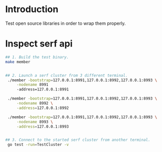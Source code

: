 # Introduction

Test open source libraries in order to wrap them properly.

# Inspect serf api

```bash
## 1. Build the test binary.
make member


## 2. Launch a serf cluster from 3 different terminal.
 ./member -bootstrap=127.0.0.1:8991,127.0.0.1:8992,127.0.0.1:8993 \
     -nodename 8991
     -address=127.0.0.1:8991

 ./member -bootstrap=127.0.0.1:8991,127.0.0.1:8992,127.0.0.1:8993 \
     -nodename 8992 \
     -address=127.0.0.1:8992

 ./member -bootstrap=127.0.0.1:8991,127.0.0.1:8992,127.0.0.1:8993 \
     -nodename 8993 \
     -address=127.0.0.1:8993


## 3. Connect to the started serf cluster from another terminal.
 go test -run=TestCluster -v
```
